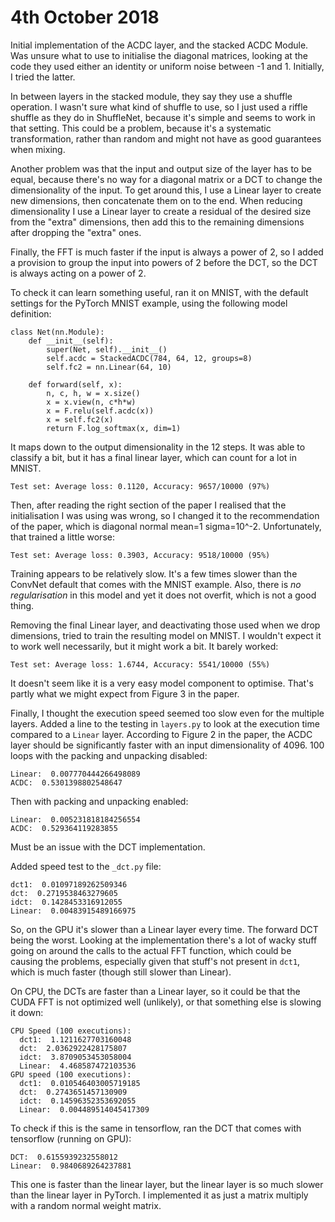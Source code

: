 
4th October 2018
================

Initial implementation of the ACDC layer, and the stacked ACDC Module. Was
unsure what to use to initialise the diagonal matrices, looking at the code
they used either an identity or uniform noise between -1 and 1. Initially,
I tried the latter.

In between layers in the stacked module, they say they use a shuffle
operation. I wasn't sure what kind of shuffle to use, so I just used a
riffle shuffle as they do in ShuffleNet, because it's simple and seems to
work in that setting. This could be a problem, because it's a systematic
transformation, rather than random and might not have as good guarantees
when mixing.

Another problem was that the input and output size of the layer has to be
equal, because there's no way for a diagonal matrix or a DCT to change the
dimensionality of the input. To get around this, I use a Linear layer to
create new dimensions, then concatenate them on to the end. When reducing
dimensionality I use a Linear layer to create a residual of the desired
size from the "extra" dimensions, then add this to the remaining dimensions
after dropping the "extra" ones.

Finally, the FFT is much faster if the input is always a power of 2, so I
added a provision to group the input into powers of 2 before the DCT, so
the DCT is always acting on a power of 2.

To check it can learn something useful, ran it on MNIST, with the default
settings for the PyTorch MNIST example, using the following model
definition:

```
class Net(nn.Module):
    def __init__(self):
        super(Net, self).__init__()
        self.acdc = StackedACDC(784, 64, 12, groups=8)
        self.fc2 = nn.Linear(64, 10)

    def forward(self, x):
        n, c, h, w = x.size()
        x = x.view(n, c*h*w)
        x = F.relu(self.acdc(x))
        x = self.fc2(x)
        return F.log_softmax(x, dim=1)
```

It maps down to the output dimensionality in the 12 steps. It was able to
classify a bit, but it has a final linear layer, which can count for a lot
in MNIST.

```
Test set: Average loss: 0.1120, Accuracy: 9657/10000 (97%)
```

Then, after reading the right section of the paper I realised that the
initialisation I was using was wrong, so I changed it to the recommendation
of the paper, which is diagonal normal mean=1 sigma=10^-2. Unfortunately,
that trained a little worse:

```
Test set: Average loss: 0.3903, Accuracy: 9518/10000 (95%)
```

Training appears to be relatively slow. It's a few times slower than the
ConvNet default that comes with the MNIST example. Also, there is *no
regularisation* in this model and yet it does not overfit, which is not a
good thing.

Removing the final Linear layer, and deactivating those used when we drop
dimensions, tried to train the resulting model on MNIST. I wouldn't expect
it to work well necessarily, but it might work a bit. It barely worked:

```
Test set: Average loss: 1.6744, Accuracy: 5541/10000 (55%)
```

It doesn't seem like it is a very easy model component to optimise. That's
partly what we might expect from Figure 3 in the paper.

Finally, I thought the execution speed seemed too slow even for the
multiple layers. Added a line to the testing in `layers.py` to look at the
execution time compared to a `Linear` layer. According to Figure 2 in the
paper, the ACDC layer should be significantly faster with an input
dimensionality of 4096. 100 loops with the packing and unpacking disabled:

```
Linear:  0.007770444266498089
ACDC:  0.5301398802548647
```

Then with packing and unpacking enabled:

```
Linear:  0.005231818184256554
ACDC:  0.529364119283855
```

Must be an issue with the DCT implementation.

Added speed test to the `_dct.py` file:

```
dct1:  0.01097189262509346
dct:  0.2719538463279605
idct:  0.1428453316912055
Linear:  0.00483915489166975
```

So, on the GPU it's slower than a Linear layer every time. The forward DCT
being the worst. Looking at the implementation there's a lot of wacky stuff
going on around the calls to the actual FFT function, which could be
causing the problems, especially given that stuff's not present in `dct1`,
which is much faster (though still slower than Linear).

On CPU, the DCTs are faster than a Linear layer, so it could be that the
CUDA FFT is not optimized well (unlikely), or that something else is
slowing it down:

```
CPU Speed (100 executions):
  dct1:  1.1211627703160048
  dct:  2.0362922428175807
  idct:  3.8709053453058004
  Linear:  4.468587472103536
GPU speed (100 executions):
  dct1:  0.010546403005719185
  dct:  0.2743651457130909
  idct:  0.14596352353692055
  Linear:  0.004489514045417309
```

To check if this is the same in tensorflow, ran the DCT that comes with
tensorflow (running on GPU):

```
DCT:  0.6155939232558012
Linear:  0.9840689264237881
```

This one is faster than the linear layer, but the linear layer is so much
slower than the linear layer in PyTorch. I implemented it as just a matrix
multiply with a random normal weight matrix.

